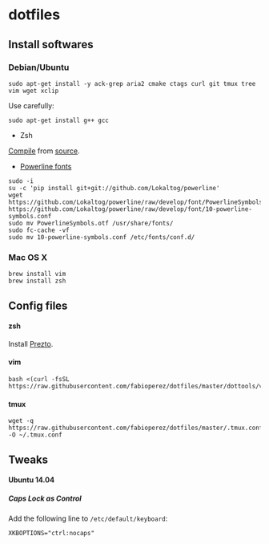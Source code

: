 # dotfiles

## Install softwares
### Debian/Ubuntu
```
sudo apt-get install -y ack-grep aria2 cmake ctags curl git tmux tree vim wget xclip
```

Use carefully:
```
sudo apt-get install g++ gcc
```

* Zsh

[Compile](https://gist.github.com/nicoulaj/715855) from [source](http://zsh.sourceforge.net/Arc/source.html).

* [Powerline fonts](http://askubuntu.com/questions/283908/how-can-i-install-and-use-powerline-plugin)

```
sudo -i
su -c 'pip install git+git://github.com/Lokaltog/powerline'
wget https://github.com/Lokaltog/powerline/raw/develop/font/PowerlineSymbols.otf https://github.com/Lokaltog/powerline/raw/develop/font/10-powerline-symbols.conf
sudo mv PowerlineSymbols.otf /usr/share/fonts/
sudo fc-cache -vf
sudo mv 10-powerline-symbols.conf /etc/fonts/conf.d/
```

### Mac OS X
```
brew install vim
brew install zsh
```
## Config files

#### zsh

Install [Prezto](https://github.com/sorin-ionescu/prezto).

#### vim
```
bash <(curl -fsSL https://raw.githubusercontent.com/fabioperez/dotfiles/master/dottools/vimstall.sh)
```

#### tmux
```
wget -q https://raw.githubusercontent.com/fabioperez/dotfiles/master/.tmux.conf -O ~/.tmux.conf
```

## Tweaks

#### Ubuntu 14.04

##### Caps Lock as Control
Add the following line to `/etc/default/keyboard`:

```
XKBOPTIONS="ctrl:nocaps"
```
